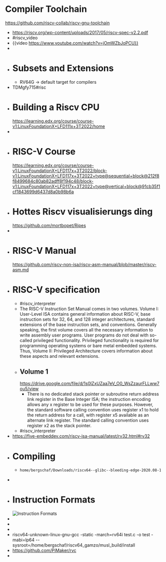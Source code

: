 # Compiler Toolchain
https://github.com/riscv-collab/riscv-gnu-toolchain
- https://riscv.org/wp-content/uploads/2017/05/riscv-spec-v2.2.pdf
- #riscv_video
- {{video https://www.youtube.com/watch?v=jOmWZbJoPCU}}
-
- # Subsets and Extensions
	- RV64G -> default target for compilers
- TDMgfy715#risc
- # Building a Riscv CPU
  https://learning.edx.org/course/course-v1:LinuxFoundationX+LFD111x+3T2022/home
-
- # RISC-V Course
  https://learning.edx.org/course/course-v1:LinuxFoundationX+LFD117x+3T2022/block-v1:LinuxFoundationX+LFD117x+3T2022+type@sequential+block@212f8f8499684c80ab82adff8f194c48/block-v1:LinuxFoundationX+LFD117x+3T2022+type@vertical+block@91cb35f1cf1843699d6437d8a0b98b6a
- # Hottes Riscv visualisierungs ding
  https://github.com/mortbopet/Ripes
-
- # RISC-V Manual
  https://github.com/riscv-non-isa/riscv-asm-manual/blob/master/riscv-asm.md
- # RISC-V specification
	- #riscv_interpreter
	- The RISC-V Instruction Set Manual comes in two volumes. Volume I: 
	  User-Level ISA contains general information about RISC-V, base 
	  instruction sets for 32, 64, and 128 integer architectures, standard 
	  extensions of the base instruction sets, and conventions. Generally 
	  speaking, the first volume covers all the necessary information to write
	   assembly user programs. User programs do not deal with so-called 
	  privileged functionality. Privileged functionality is required for 
	  programming operating systems or bare metal embedded systems. Thus, 
	  Volume II: Privileged Architecture covers information about these 
	  aspects and relevant extensions.
	- ## Volume 1
	  https://drive.google.com/file/d/1s0lZxUZaa7eV_O0_WsZzaurFLLww7ou5/view
		- There is no dedicated stack pointer or subroutine return address link register in the Base Integer
		  ISA; the instruction encoding allows any x register to be used for these purposes. However, the
		  standard software calling convention uses register x1 to hold the return address for a call, with
		  register x5 available as an alternate link register. The standard calling convention uses register
		  x2 as the stack pointer.
	- #riscv_interpreter
- https://five-embeddev.com/riscv-isa-manual/latest/rv32.html#rv32
- # Compiling
	- ```bash
	  home/bergschaf/Downloads/riscv64--glibc--bleeding-edge-2020.08-1/bin/riscv64-linux-gcc -static test.c -o test -march=rv64i -mabi=lp64	
	  ```
-
- # Instruction Formats
  ![Instruction Formats](https://five-embeddev.com/riscv-isa-manual/latest/rv32_01.png)
-
-
-
- riscv64-unknown-linux-gnu-gcc -static -march=rv64i test.c -o test -mabi=lp64 --sysroot=/home/bergschaf/riscv64_gamzo/musl_build/install
- https://github.com/PiMaker/rvc
-